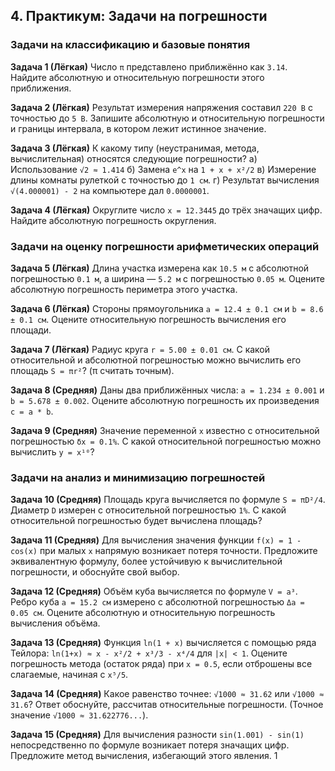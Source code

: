 ## 4. Практикум: Задачи на погрешности

### Задачи на классификацию и базовые понятия

**Задача 1 (Лёгкая)**
Число `π` представлено приближённо как `3.14`. Найдите абсолютную и относительную погрешности этого приближения.

**Задача 2 (Лёгкая)**
Результат измерения напряжения составил `220 В` с точностью до `5 В`. Запишите абсолютную и относительную погрешности и границы интервала, в котором лежит истинное значение.

**Задача 3 (Лёгкая)**
К какому типу (неустранимая, метода, вычислительная) относятся следующие погрешности?
а) Использование `√2 ≈ 1.414`
б) Замена `e^x` на `1 + x + x²/2`
в) Измерение длины комнаты рулеткой с точностью до `1 см`.
г) Результат вычисления `√(4.000001) - 2` на компьютере дал `0.0000001`.

**Задача 4 (Лёгкая)**
Округлите число `x = 12.3445` до трёх значащих цифр. Найдите абсолютную погрешность округления.

### Задачи на оценку погрешности арифметических операций

**Задача 5 (Лёгкая)**
Длина участка измерена как `10.5 м` с абсолютной погрешностью `0.1 м`, а ширина — `5.2 м` с погрешностью `0.05 м`. Оцените абсолютную погрешность периметра этого участка.

**Задача 6 (Лёгкая)**
Стороны прямоугольника `a = 12.4 ± 0.1 см` и `b = 8.6 ± 0.1 см`. Оцените относительную погрешность вычисления его площади.

**Задача 7 (Лёгкая)**
Радиус круга `r = 5.00 ± 0.01 см`. С какой относительной и абсолютной погрешностью можно вычислить его площадь `S = πr²`? (π считать точным).

**Задача 8 (Средняя)**
Даны два приближённых числа: `a = 1.234 ± 0.001` и `b = 5.678 ± 0.002`. Оцените абсолютную погрешность их произведения `c = a * b`.

**Задача 9 (Средняя)**
Значение переменной `x` известно с относительной погрешностью `δx = 0.1%`. С какой относительной погрешностью можно вычислить `y = x¹⁰`?

### Задачи на анализ и минимизацию погрешностей

**Задача 10 (Средняя)**
Площадь круга вычисляется по формуле `S = πD²/4`. Диаметр `D` измерен с относительной погрешностью `1%`. С какой относительной погрешностью будет вычислена площадь?

**Задача 11 (Средняя)**
Для вычисления значения функции `f(x) = 1 - cos(x)` при малых `x` напрямую возникает потеря точности. Предложите эквивалентную формулу, более устойчивую к вычислительной погрешности, и обоснуйте свой выбор.

**Задача 12 (Средняя)**
Объём куба вычисляется по формуле `V = a³`. Ребро куба `a = 15.2 см` измерено с абсолютной погрешностью `Δa = 0.05 см`. Оцените абсолютную и относительную погрешность вычисления объёма.

**Задача 13 (Средняя)**
Функция `ln(1 + x)` вычисляется с помощью ряда Тейлора: `ln(1+x) ≈ x - x²/2 + x³/3 - x⁴/4` для `|x| < 1`. Оцените погрешность метода (остаток ряда) при `x = 0.5`, если отброшены все слагаемые, начиная с `x⁵/5`.

**Задача 14 (Средняя)**
Какое равенство точнее: `√1000 ≈ 31.62` или `√1000 ≈ 31.6`? Ответ обоснуйте, рассчитав относительные погрешности. (Точное значение `√1000 ≈ 31.622776...`).

**Задача 15 (Средняя)**
Для вычисления разности `sin(1.001) - sin(1)` непосредственно по формуле возникает потеря значащих цифр. Предложите метод вычисления, избегающий этого явления.
1